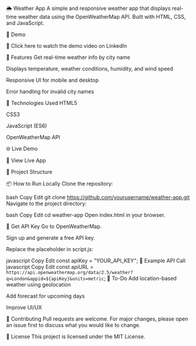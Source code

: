 🌦️ Weather App
A simple and responsive weather app that displays real-time weather data using the OpenWeatherMap API. Built with HTML, CSS, and JavaScript.

📸 Demo

🔗 Click here to watch the demo video on LinkedIn

🚀 Features
Get real-time weather info by city name

Displays temperature, weather conditions, humidity, and wind speed

Responsive UI for mobile and desktop

Error handling for invalid city names

🔧 Technologies Used
HTML5

CSS3

JavaScript (ES6)

OpenWeatherMap API

🌐 Live Demo

🚀 View Live App

📁 Project Structure

📦 How to Run Locally
Clone the repository:

bash
Copy
Edit
git clone https://github.com/yourusername/weather-app.git
Navigate to the project directory:

bash
Copy
Edit
cd weather-app
Open index.html in your browser.

🔑 Get API Key
Go to OpenWeatherMap.

Sign up and generate a free API key.

Replace the placeholder in script.js:

javascript
Copy
Edit
const apiKey = "YOUR_API_KEY";
🧪 Example API Call
javascript
Copy
Edit
const apiURL = `https://api.openweathermap.org/data/2.5/weather?q=London&appid=${apiKey}&units=metric`;
📌 To-Do
 Add location-based weather using geolocation

 Add forecast for upcoming days

 Improve UI/UX

🤝 Contributing
Pull requests are welcome. For major changes, please open an issue first to discuss what you would like to change.

📄 License
This project is licensed under the MIT License.
